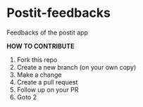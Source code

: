 # Postit-feedbacks
Feedbacks of the postit app

**HOW TO CONTRIBUTE**
1. Fork this repo
2. Create a new branch (on your own copy)
3. Make a change
4. Create a pull request
5. Follow up on your PR
6. Goto 2
